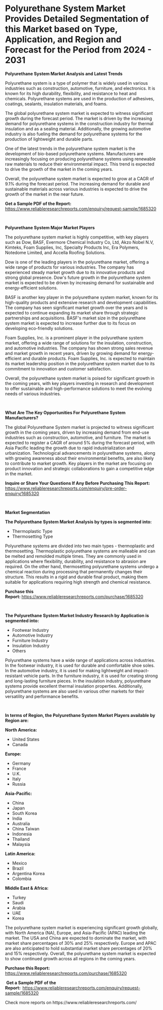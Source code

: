 <p><h1>Polyurethane System Market Provides Detailed Segmentation of this Market based on Type, Application, and Region and Forecast for the Period from 2024 - 2031</h1></p><p><strong>Polyurethane System Market Analysis and Latest Trends</strong></p>
<p><p>Polyurethane system is a type of polymer that is widely used in various industries such as construction, automotive, furniture, and electronics. It is known for its high durability, flexibility, and resistance to heat and chemicals. Polyurethane systems are used in the production of adhesives, coatings, sealants, insulation materials, and foams.</p><p>The global polyurethane system market is expected to witness significant growth during the forecast period. The market is driven by the increasing demand for polyurethane systems in the construction industry for thermal insulation and as a sealing material. Additionally, the growing automotive industry is also fueling the demand for polyurethane systems for the production of lightweight and durable parts.</p><p>One of the latest trends in the polyurethane system market is the development of bio-based polyurethane systems. Manufacturers are increasingly focusing on producing polyurethane systems using renewable raw materials to reduce their environmental impact. This trend is expected to drive the growth of the market in the coming years.</p><p>Overall, the polyurethane system market is expected to grow at a CAGR of 9.1% during the forecast period. The increasing demand for durable and sustainable materials across various industries is expected to drive the growth of the market in the near future.</p></p>
<p><strong>Get a Sample PDF of the Report:&nbsp;</strong> <a href="https://www.reliableresearchreports.com/enquiry/request-sample/1685320">https://www.reliableresearchreports.com/enquiry/request-sample/1685320</a></p>
<p>&nbsp;</p>
<p><strong>Polyurethane System Major Market Players</strong></p>
<p><p>The polyurethane system market is highly competitive, with key players such as Dow, BASF, Evermore Chemical Industry Co, Ltd, Akzo Nobel N.V, Kimteks, Foam Supplies, Inc, Specialty Products Inc, Era Polymers, Notedome Limited, and Accella Roofing Solutions. </p><p>Dow is one of the leading players in the polyurethane market, offering a wide range of products for various industries. The company has experienced steady market growth due to its innovative products and strong global presence. Dow's future growth in the polyurethane system market is expected to be driven by increasing demand for sustainable and energy-efficient solutions.</p><p>BASF is another key player in the polyurethane system market, known for its high-quality products and extensive research and development capabilities. The company has seen significant market growth over the years and is expected to continue expanding its market share through strategic partnerships and acquisitions. BASF's market size in the polyurethane system market is expected to increase further due to its focus on developing eco-friendly solutions.</p><p>Foam Supplies, Inc. is a prominent player in the polyurethane system market, offering a wide range of solutions for the insulation, construction, and automotive industries. The company has shown strong sales revenue and market growth in recent years, driven by growing demand for energy-efficient and durable products. Foam Supplies, Inc. is expected to maintain its market leadership position in the polyurethane system market due to its commitment to innovation and customer satisfaction.</p><p>Overall, the polyurethane system market is poised for significant growth in the coming years, with key players investing in research and development to offer sustainable and high-performance solutions to meet the evolving needs of various industries.</p></p>
<p>&nbsp;</p>
<p><strong>What Are The Key Opportunities For Polyurethane System Manufacturers?</strong></p>
<p><p>The global Polyurethane System market is projected to witness significant growth in the coming years, driven by increasing demand from end-use industries such as construction, automotive, and furniture. The market is expected to register a CAGR of around 5% during the forecast period, with Asia Pacific leading the growth due to rapid industrialization and urbanization. Technological advancements in polyurethane systems, along with growing awareness about their environmental benefits, are also likely to contribute to market growth. Key players in the market are focusing on product innovation and strategic collaborations to gain a competitive edge in the market.</p></p>
<p><strong>Inquire or Share Your Questions If Any Before Purchasing This Report:</strong> <a href="https://www.reliableresearchreports.com/enquiry/pre-order-enquiry/1685320">https://www.reliableresearchreports.com/enquiry/pre-order-enquiry/1685320</a></p>
<p>&nbsp;</p>
<p><strong>Market Segmentation</strong></p>
<p><strong>The Polyurethane System Market Analysis by types is segmented into:</strong></p>
<p><ul><li>Thermoplastic Type</li><li>Thermosetting Type</li></ul></p>
<p><p>Polyurethane systems are divided into two main types - thermoplastic and thermosetting. Thermoplastic polyurethane systems are malleable and can be melted and remolded multiple times. They are commonly used in applications where flexibility, durability, and resistance to abrasion are required. On the other hand, thermosetting polyurethane systems undergo a chemical reaction during processing that permanently changes their structure. This results in a rigid and durable final product, making them suitable for applications requiring high strength and chemical resistance.</p></p>
<p><strong>Purchase this Report:&nbsp;</strong><a href="https://www.reliableresearchreports.com/purchase/1685320">https://www.reliableresearchreports.com/purchase/1685320</a></p>
<p>&nbsp;</p>
<p><strong>The Polyurethane System Market Industry Research by Application is segmented into:</strong></p>
<p><ul><li>Footwear Industry</li><li>Automotive Industry</li><li>Furniture Industry</li><li>Insulation Industry</li><li>Others</li></ul></p>
<p><p>Polyurethane systems have a wide range of applications across industries. In the footwear industry, it is used for durable and comfortable shoe soles. In the automotive industry, it is used for making lightweight and impact-resistant vehicle parts. In the furniture industry, it is used for creating strong and long-lasting furniture pieces. In the insulation industry, polyurethane systems provide excellent thermal insulation properties. Additionally, polyurethane systems are also used in various other markets for their versatility and performance benefits.</p></p>
<p>&nbsp;</p>
<p><strong>In terms of Region, the Polyurethane System Market Players available by Region are:</strong></p>
<p>
    <p> <strong> North America: </strong>
        <ul>
            <li>United States</li>
            <li>Canada</li>
        </ul>
        </p> 
    <p> <strong> Europe: </strong>
        <ul>
            <li>Germany</li>
            <li>France</li>
            <li>U.K.</li>
            <li>Italy</li>
            <li>Russia</li>
        </ul>
        </p> 
    <p> <strong> Asia-Pacific: </strong>
        <ul>
            <li>China</li>
            <li>Japan</li>
            <li>South Korea</li>
            <li>India</li>
            <li>Australia</li>
            <li>China Taiwan</li>
            <li>Indonesia</li>
            <li>Thailand</li>
            <li>Malaysia</li>
        </ul>
        </p> 
    <p> <strong> Latin America: </strong>
        <ul>
            <li>Mexico</li>
            <li>Brazil</li>
            <li>Argentina Korea</li>
            <li>Colombia</li>
        </ul>
        </p> 
    <p> <strong> Middle East & Africa: </strong>
        <ul>
            <li>Turkey</li>
            <li>Saudi</li>
            <li>Arabia</li>
            <li>UAE</li>
            <li>Korea</li>
        </ul>
    </p>
    </p>
<p><p>The polyurethane system market is experiencing significant growth globally, with North America (NA), Europe, and Asia-Pacific (APAC) leading the market. The USA and China are expected to dominate the market, with market share percentages of 30% and 25% respectively. Europe and APAC are also anticipated to hold substantial market share percentages of 20% and 15% respectively. Overall, the polyurethane system market is expected to show continued growth across all regions in the coming years.</p></p>
<p><strong>Purchase this Report: </strong><a href="https://www.reliableresearchreports.com/purchase/1685320">https://www.reliableresearchreports.com/purchase/1685320</a></p>
<p>&nbsp;<strong>Get a Sample PDF of the Report:&nbsp;&nbsp;</strong><a href="https://www.reliableresearchreports.com/enquiry/request-sample/1685320">https://www.reliableresearchreports.com/enquiry/request-sample/1685320</a></p>
<p><strong></strong></p>
<p>Check more reports on https://www.reliableresearchreports.com/</p>